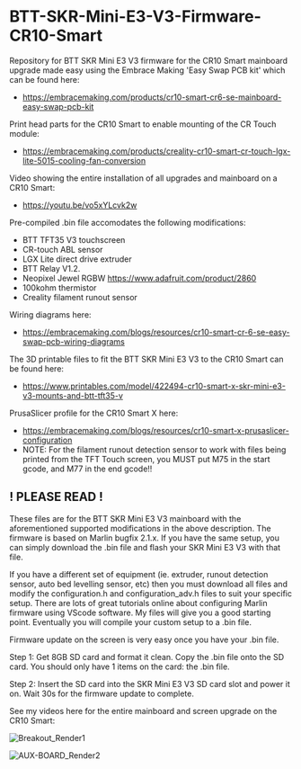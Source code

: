 # BTT-SKR-Mini-E3-V3-Firmware-CR10-Smart
Repository for BTT SKR Mini E3 V3 firmware for the CR10 Smart mainboard upgrade made easy using the Embrace Making 'Easy Swap PCB kit' which can be found here:

* https://embracemaking.com/products/cr10-smart-cr6-se-mainboard-easy-swap-pcb-kit

Print head parts for the CR10 Smart to enable mounting of the CR Touch module:

* https://embracemaking.com/products/creality-cr10-smart-cr-touch-lgx-lite-5015-cooling-fan-conversion

Video showing the entire installation of all upgrades and mainboard on a CR10 Smart:

* https://youtu.be/vo5xYLcvk2w

Pre-compiled .bin file accomodates the following modifications:

* BTT TFT35 V3 touchscreen
* CR-touch ABL sensor
* LGX Lite direct drive extruder
* BTT Relay V1.2.
* Neopixel Jewel RGBW https://www.adafruit.com/product/2860
* 100kohm thermistor
* Creality filament runout sensor

Wiring diagrams here:

* https://embracemaking.com/blogs/resources/cr10-smart-cr-6-se-easy-swap-pcb-wiring-diagrams

The 3D printable files to fit the BTT SKR Mini E3 V3 to the CR10 Smart can be found here:

* https://www.printables.com/model/422494-cr10-smart-x-skr-mini-e3-v3-mounts-and-btt-tft35-v

PrusaSlicer profile for the CR10 Smart X here:

* https://embracemaking.com/blogs/resources/cr10-smart-x-prusaslicer-configuration
* NOTE: For the filament runout detection sensor to work with files being printed from the TFT Touch screen, you MUST put M75 in the start gcode, and M77 in the end gcode!!

## **! PLEASE READ !**

These files are for the BTT SKR Mini E3 V3 mainboard with the aforementioned supported modifications in the above description. The firmware is based on Marlin bugfix 2.1.x. If you have the same setup, you can simply download the .bin file and flash your SKR Mini E3 V3 with that file.

If you have a different set of equipment (ie. extruder, runout detection sensor, auto bed levelling sensor, etc) then you must download all files and modify the configuration.h and configuration_adv.h files to suit your specific setup. There are lots of great tutorials online about configuring Marlin firmware using VScode software. My files will give you a good starting point. Eventually you will compile your custom setup to a .bin file.

Firmware update on the screen is very easy once you have your .bin file.
  
Step 1: Get 8GB SD card and format it clean. Copy the .bin file onto the SD card. You should only have 1 items on the card: the .bin file.
  
Step 2: Insert the SD card into the SKR Mini E3 V3 SD card slot and power it on. Wait 30s for the firmware update to complete.

See my videos here for the entire mainboard and screen upgrade on the CR10 Smart:


![Breakout_Render1](https://user-images.githubusercontent.com/109498075/224583184-0bb8151a-3680-42a4-bcc2-7355593700b0.JPG)

![AUX-BOARD_Render2](https://user-images.githubusercontent.com/109498075/224583201-adb482dd-7fab-422b-b6c1-a3909e319aaf.JPG)
